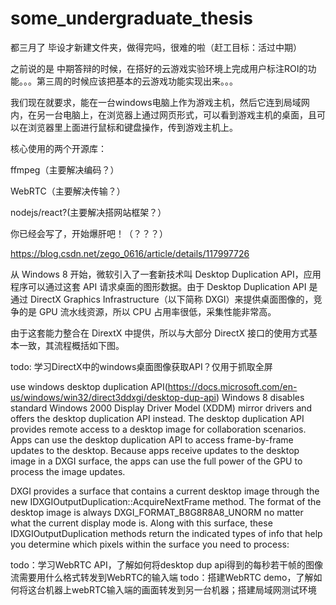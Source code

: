 # some_undergraduate_thesis
都三月了 毕设才新建文件夹，做得完吗，很难的啦（赶工目标：活过中期）

之前说的是 中期答辩的时候，在搭好的云游戏实验环境上完成用户标注ROI的功能。。。第三周的时候应该把基本的云游戏功能实现出来。。。

我们现在就要求，能在一台windows电脑上作为游戏主机，然后它连到局域网内，在另一台电脑上，在浏览器上通过网页形式，可以看到游戏主机的桌面，且可以在浏览器里上面进行鼠标和键盘操作，传到游戏主机上。

核心使用的两个开源库：

ffmpeg（主要解决编码？）

WebRTC（主要解决传输？）

nodejs/react?(主要解决搭网站框架？）

你已经会写了，开始爆肝吧！（？？？）

https://blog.csdn.net/zego_0616/article/details/117997726

从 Windows 8 开始，微软引入了一套新技术叫 Desktop Duplication API，应用程序可以通过这套 API 请求桌面的图形数据。由于 Desktop Duplication API 是通过 DirectX Graphics Infrastructure（以下简称 DXGI）来提供桌面图像的，竞争的是 GPU 流水线资源，所以 CPU 占用率很低，采集性能非常高。

由于这套能力整合在 DirextX 中提供，所以与大部分 DirectX 接口的使用方式基本一致，其流程概括如下图。

todo: 学习DirectX中的windows桌面图像获取API？仅用于抓取全屏

use windows desktop duplication API(https://docs.microsoft.com/en-us/windows/win32/direct3ddxgi/desktop-dup-api)
Windows 8 disables standard Windows 2000 Display Driver Model (XDDM) mirror drivers and offers the desktop duplication API instead. The desktop duplication API provides remote access to a desktop image for collaboration scenarios. Apps can use the desktop duplication API to access frame-by-frame updates to the desktop. Because apps receive updates to the desktop image in a DXGI surface, the apps can use the full power of the GPU to process the image updates.

DXGI provides a surface that contains a current desktop image through the new IDXGIOutputDuplication::AcquireNextFrame method. The format of the desktop image is always DXGI_FORMAT_B8G8R8A8_UNORM no matter what the current display mode is. Along with this surface, these IDXGIOutputDuplication methods return the indicated types of info that help you determine which pixels within the surface you need to process:


todo：学习WebRTC API，了解如何将desktop dup api得到的每秒若干帧的图像流需要用什么格式转发到WebRTC的输入端
todo：搭建WebRTC demo，了解如何将这台机器上webRTC输入端的画面转发到另一台机器；搭建局域网测试环境


